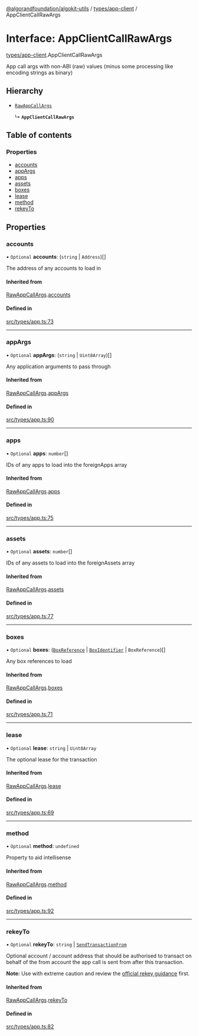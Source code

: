 [@algorandfoundation/algokit-utils](../README.md) / [types/app-client](../modules/types_app_client.md) / AppClientCallRawArgs

# Interface: AppClientCallRawArgs

[types/app-client](../modules/types_app_client.md).AppClientCallRawArgs

App call args with non-ABI (raw) values (minus some processing like encoding strings as binary)

## Hierarchy

- [`RawAppCallArgs`](types_app.RawAppCallArgs.md)

  ↳ **`AppClientCallRawArgs`**

## Table of contents

### Properties

- [accounts](types_app_client.AppClientCallRawArgs.md#accounts)
- [appArgs](types_app_client.AppClientCallRawArgs.md#appargs)
- [apps](types_app_client.AppClientCallRawArgs.md#apps)
- [assets](types_app_client.AppClientCallRawArgs.md#assets)
- [boxes](types_app_client.AppClientCallRawArgs.md#boxes)
- [lease](types_app_client.AppClientCallRawArgs.md#lease)
- [method](types_app_client.AppClientCallRawArgs.md#method)
- [rekeyTo](types_app_client.AppClientCallRawArgs.md#rekeyto)

## Properties

### accounts

• `Optional` **accounts**: (`string` \| `Address`)[]

The address of any accounts to load in

#### Inherited from

[RawAppCallArgs](types_app.RawAppCallArgs.md).[accounts](types_app.RawAppCallArgs.md#accounts)

#### Defined in

[src/types/app.ts:73](https://github.com/joe-p/algokit-utils-ts/blob/main/src/types/app.ts#L73)

___

### appArgs

• `Optional` **appArgs**: (`string` \| `Uint8Array`)[]

Any application arguments to pass through

#### Inherited from

[RawAppCallArgs](types_app.RawAppCallArgs.md).[appArgs](types_app.RawAppCallArgs.md#appargs)

#### Defined in

[src/types/app.ts:90](https://github.com/joe-p/algokit-utils-ts/blob/main/src/types/app.ts#L90)

___

### apps

• `Optional` **apps**: `number`[]

IDs of any apps to load into the foreignApps array

#### Inherited from

[RawAppCallArgs](types_app.RawAppCallArgs.md).[apps](types_app.RawAppCallArgs.md#apps)

#### Defined in

[src/types/app.ts:75](https://github.com/joe-p/algokit-utils-ts/blob/main/src/types/app.ts#L75)

___

### assets

• `Optional` **assets**: `number`[]

IDs of any assets to load into the foreignAssets array

#### Inherited from

[RawAppCallArgs](types_app.RawAppCallArgs.md).[assets](types_app.RawAppCallArgs.md#assets)

#### Defined in

[src/types/app.ts:77](https://github.com/joe-p/algokit-utils-ts/blob/main/src/types/app.ts#L77)

___

### boxes

• `Optional` **boxes**: ([`BoxReference`](types_app.BoxReference.md) \| [`BoxIdentifier`](../modules/types_app.md#boxidentifier) \| `BoxReference`)[]

Any box references to load

#### Inherited from

[RawAppCallArgs](types_app.RawAppCallArgs.md).[boxes](types_app.RawAppCallArgs.md#boxes)

#### Defined in

[src/types/app.ts:71](https://github.com/joe-p/algokit-utils-ts/blob/main/src/types/app.ts#L71)

___

### lease

• `Optional` **lease**: `string` \| `Uint8Array`

The optional lease for the transaction

#### Inherited from

[RawAppCallArgs](types_app.RawAppCallArgs.md).[lease](types_app.RawAppCallArgs.md#lease)

#### Defined in

[src/types/app.ts:69](https://github.com/joe-p/algokit-utils-ts/blob/main/src/types/app.ts#L69)

___

### method

• `Optional` **method**: `undefined`

Property to aid intellisense

#### Inherited from

[RawAppCallArgs](types_app.RawAppCallArgs.md).[method](types_app.RawAppCallArgs.md#method)

#### Defined in

[src/types/app.ts:92](https://github.com/joe-p/algokit-utils-ts/blob/main/src/types/app.ts#L92)

___

### rekeyTo

• `Optional` **rekeyTo**: `string` \| [`SendTransactionFrom`](../modules/types_transaction.md#sendtransactionfrom)

Optional account / account address that should be authorised to transact on behalf of the from account the app call is sent from after this transaction.

**Note:** Use with extreme caution and review the [official rekey guidance](https://developer.algorand.org/docs/get-details/accounts/rekey/) first.

#### Inherited from

[RawAppCallArgs](types_app.RawAppCallArgs.md).[rekeyTo](types_app.RawAppCallArgs.md#rekeyto)

#### Defined in

[src/types/app.ts:82](https://github.com/joe-p/algokit-utils-ts/blob/main/src/types/app.ts#L82)
